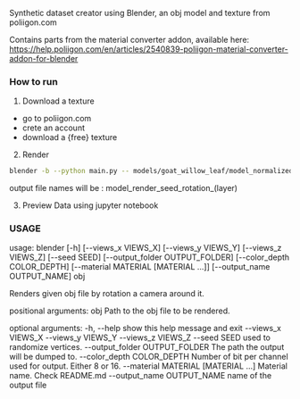 Synthetic dataset creator using Blender, an obj model and texture from poliigon.com

Contains parts from the material converter addon, available here:
https://help.poliigon.com/en/articles/2540839-poliigon-material-converter-addon-for-blender

### How to run

1. Download a texture
- go to poliigon.com
- crete an account
- download a {free} texture

2. Render

```sh
blender -b --python main.py -- models/goat_willow_leaf/model_normalized.obj --views_x=3 --views_y=3 --views_z=3 --material materials/Leaf_4K --output_folder output --seed 1
```

output file names will be : model_render_seed_rotation_(layer)

3. Preview Data using jupyter notebook

### USAGE

usage: blender [-h] [--views_x VIEWS_X] [--views_y VIEWS_Y]
               [--views_z VIEWS_Z] [--seed SEED]
               [--output_folder OUTPUT_FOLDER] [--color_depth COLOR_DEPTH]
               [--material MATERIAL [MATERIAL ...]]
               [--output_name OUTPUT_NAME]
               obj

Renders given obj file by rotation a camera around it.

positional arguments:
  obj                   Path to the obj file to be rendered.

optional arguments:
  -h, --help            show this help message and exit
  --views_x VIEWS_X
  --views_y VIEWS_Y
  --views_z VIEWS_Z
  --seed SEED           used to randomize vertices.
  --output_folder OUTPUT_FOLDER
                        The path the output will be dumped to.
  --color_depth COLOR_DEPTH
                        Number of bit per channel used for output. Either 8 or
                        16.
  --material MATERIAL [MATERIAL ...]
                        Material name. Check README.md
  --output_name OUTPUT_NAME
                        name of the output file

